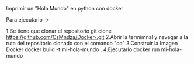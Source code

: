 Imprimir un "Hola Mundo" en python con docker

Para ejecutarlo ->

1.Se tiene que clonar el repositorio
  git clone https://github.com/CsMndza/Docker-.git
2.Abrir la termimnal y navegar a la ruta del repositorio clonado con el comando "cd"
3.Construir la Imagen Docker
  docker build -t mi-hola-mundo .
4.Ejecutarlo
  docker run mi-hola-mundo
  
